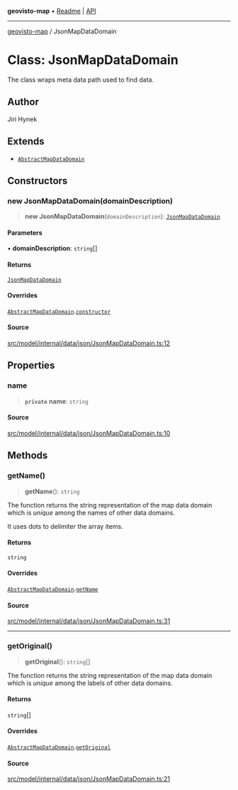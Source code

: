 **geovisto-map** • [Readme](../README.md) \| [API](../globals.md)

***

[geovisto-map](../README.md) / JsonMapDataDomain

# Class: JsonMapDataDomain

The class wraps meta data path used to find data.

## Author

Jiri Hynek

## Extends

- [`AbstractMapDataDomain`](AbstractMapDataDomain.md)

## Constructors

### new JsonMapDataDomain(domainDescription)

> **new JsonMapDataDomain**(`domainDescription`): [`JsonMapDataDomain`](JsonMapDataDomain.md)

#### Parameters

• **domainDescription**: `string`[]

#### Returns

[`JsonMapDataDomain`](JsonMapDataDomain.md)

#### Overrides

[`AbstractMapDataDomain`](AbstractMapDataDomain.md).[`constructor`](AbstractMapDataDomain.md#constructors)

#### Source

[src/model/internal/data/json/JsonMapDataDomain.ts:12](https://github.com/geovisto/geovisto-map/blob/e22d774889dbc28cc1ec62933ecf6bab6690f172/src/model/internal/data/json/JsonMapDataDomain.ts#L12)

## Properties

### name

> **`private`** **name**: `string`

#### Source

[src/model/internal/data/json/JsonMapDataDomain.ts:10](https://github.com/geovisto/geovisto-map/blob/e22d774889dbc28cc1ec62933ecf6bab6690f172/src/model/internal/data/json/JsonMapDataDomain.ts#L10)

## Methods

### getName()

> **getName**(): `string`

The function returns the string representation of the map data domain
which is *unique* among the names of other data domains.

It uses dots to delimiter the array items.

#### Returns

`string`

#### Overrides

[`AbstractMapDataDomain`](AbstractMapDataDomain.md).[`getName`](AbstractMapDataDomain.md#getname)

#### Source

[src/model/internal/data/json/JsonMapDataDomain.ts:31](https://github.com/geovisto/geovisto-map/blob/e22d774889dbc28cc1ec62933ecf6bab6690f172/src/model/internal/data/json/JsonMapDataDomain.ts#L31)

***

### getOriginal()

> **getOriginal**(): `string`[]

The function returns the string representation of the map data domain
which is *unique* among the labels of other data domains.

#### Returns

`string`[]

#### Overrides

[`AbstractMapDataDomain`](AbstractMapDataDomain.md).[`getOriginal`](AbstractMapDataDomain.md#getoriginal)

#### Source

[src/model/internal/data/json/JsonMapDataDomain.ts:21](https://github.com/geovisto/geovisto-map/blob/e22d774889dbc28cc1ec62933ecf6bab6690f172/src/model/internal/data/json/JsonMapDataDomain.ts#L21)
